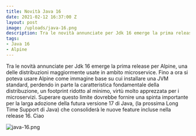 ```yaml
---
title: Novità Java 16
date: 2021-02-12 16:37:00 Z
layout: post
image: /uploads/java-16.png
description: Tra le novità annunciate per Jdk 16 emerge la prima release per Alpine, una delle distribuzioni maggiormente...
tags:
- Java 16
- Alpine
---
```


Tra le novità annunciate per Jdk 16 emerge la prima release per Alpine, una delle distribuzioni maggiormente usate in ambito microservice. Fino a ora si poteva usare Alpine come immagine base su cui installare una JVM standard, perdendo in parte la caratteristica fondamentale della distribuzione, un footprint ridotto al minimo, virtù molto apprezzata per i microservizi. Superare questo limite dovrebbe fornire una spinta importante per la larga adozione della futura versione 17 di Java, (la prossima Long Time Support di Java) che consoliderà le nuove feature incluse nella release 16.
Ciao

![java-16.png](/uploads/java-16.png)